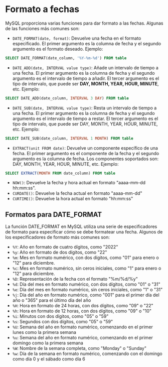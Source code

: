 # Formato a fechas

MySQL proporciona varias funciones para dar formato a las fechas. Algunas de las funciones más comunes son:


* `DATE_FORMAT(date, format)`: Devuelve una fecha en el formato especificado. El primer argumento es la columna de fecha y el segundo argumento es el formato deseado. Ejemplo:

```sql
SELECT DATE_FORMAT(date_column, '%Y-%m-%d') FROM table
```

* `DATE_ADD(date, INTERVAL value type)`: Añade un intervalo de tiempo a una fecha. El primer argumento es la columna de fecha y el segundo argumento es el intervalo de tiempo a añadir. El tercer argumento es el tipo de intervalo, que puede ser **DAY, MONTH, YEAR, HOUR, MINUTE**, etc. Ejemplo:

```sql
SELECT DATE_ADD(date_column, INTERVAL 3 DAY) FROM table
```

* `DATE_SUB(date, INTERVAL value type)`: Resta un intervalo de tiempo a una fecha. El primer argumento es la columna de fecha y el segundo argumento es el intervalo de tiempo a restar. El tercer argumento es el tipo de intervalo, que puede ser DAY, MONTH, YEAR, HOUR, MINUTE, etc. Ejemplo:

```sql
SELECT DATE_SUB(date_column, INTERVAL 1 MONTH) FROM table
```

* `EXTRACT(unit FROM date)`: Devuelve un componente específico de una fecha. El primer argumento es el componente de la fecha y el segundo argumento es la columna de fecha. Los componentes soportados son: DAY, MONTH, YEAR, HOUR, MINUTE, etc. Ejemplo:

```sql
SELECT EXTRACT(MONTH FROM date_column) FROM table
```

* `NOW()`: Devuelve la fecha y hora actual en formato "aaaa-mm-dd hh:mm:ss".
* `CURDATE()`: Devuelve la fecha actual en formato "aaaa-mm-dd"
* `CURTIME()`: Devuelve la hora actual en formato "hh:mm:ss"

## Formatos para DATE_FORMAT

La función DATE_FORMAT en MySQL utiliza una serie de especificadores de formato para especificar cómo se debe formatear una fecha. Algunos de los especificadores de formato más comunes son:

* `%Y`: Año en formato de cuatro dígitos, como "2022"
* `%y`: Año en formato de dos dígitos, como "22"
* `%m`: Mes en formato numérico, con dos dígitos, como "01" para enero o "12" para diciembre.
* `%c`: Mes en formato numérico, sin ceros iniciales, como "1" para enero o "12" para diciembre.
* `%D`: Representación de la fecha con el formato "%m/%d/%y"
* `%d`: Día del mes en formato numérico, con dos dígitos, como "01" o "31"
* `%e`: Día del mes en formato numérico, sin ceros iniciales, como "1" o "31"
* `%j`: Día del año en formato numérico, como "001" para el primer día del año o "365" para el último día del año
* `%H`: Hora en formato de 24 horas, con dos dígitos, como "09" o "22"
* `%h`: Hora en formato de 12 horas, con dos dígitos, como "09" o "10"
* `%i`: Minutos con dos dígitos, como "05" o "59"
* `%s`: Segundos con dos dígitos, como "05" o "59"
* `%U`: Semana del año en formato numérico, comenzando en el primer lunes como la primera semana
* `%u`: Semana del año en formato numérico, comenzando en el primer domingo como la primera semana
* `%W`: Nombre de la semana completa, como "Monday" o "Sunday"
* `%w`: Día de la semana en formato numérico, comenzando con el domingo como día 0 y el sábado como día 6